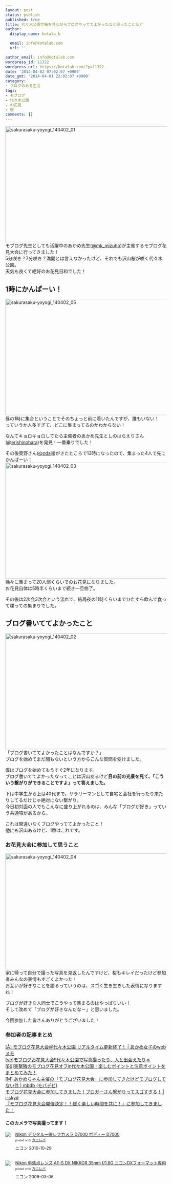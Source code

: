 ```yaml
---
layout: post
status: publish
published: true
title: 代々木公園で桜を見ながらブログやっててよかったなと思ったことなど
author:
  display_name: kotala_b

  email: info@kotalab.com
  url: ''

author_email: info@kotalab.com
wordpress_id: 11322
wordpress_url: https://kotalab.com/?p=11322
date: '2014-04-02 07:02:07 +0900'
date_gmt: '2014-04-01 22:02:07 +0900'
category:
- ブログのある生活
tags:
- モブログ
- 代々木公園
- お花見
- 桜
comments: []
---
```

<p><img src="https://kotalab.com/wp-content/uploads/sakurasaku-yoyogi_140402_01-546x361.jpg" alt="sakurasaku-yoyogi_140402_01" width="546" height="361" class="alignnone size-large wp-image-11323" /><br />
モブログ先生としても活躍中のあかめ先生(<a href="https://twitter.com/mk_mizuho" target="_blank">@mk_mizuho</a>)が主催するモブログ花見大会に行ってきました！<br />
5分咲き？7分咲き？満開とは言えなかったけど、それでも沢山桜が咲く代々木公園。<br />
天気も良くて絶好のお花見日和でした！<br />
<!--more--></p>
<h2>1時にかんぱーい！</h2>
<p><img src="https://kotalab.com/wp-content/uploads/sakurasaku-yoyogi_140402_05-546x362.jpg" alt="sakurasaku-yoyogi_140402_05" width="546" height="362" class="alignnone size-large wp-image-11330" /><br />
昼の1時に集合ということでそのちょっと前に着いたんですが、誰もいない！<br />
っていうか人多すぎて、どこに集まってるのかわからない！</p>
<p>なんてキョロキョロしてたら主催者のあかめ先生としのはらえりさん(<a href="https://twitter.com/erishinohara" target="_blank">@erishinohara</a>)を発見！一番乗りでした！</p>
<p>その後奥野さん(<a href="https://twitter.com/odaiji" target="_blank">@odaiji</a>)がきたところで13時になったので、集まった4人で先にかんぱーい！<br />
<img src="https://kotalab.com/wp-content/uploads/sakurasaku-yoyogi_140402_03-546x361.jpg" alt="sakurasaku-yoyogi_140402_03" width="546" height="361" class="alignnone size-large wp-image-11326" /><br />
徐々に集まって20人弱くらいでのお花見になりました。<br />
お花見自体は5時半くらいまで続き一旦修了。</p>
<p>その後は2次会3次会という流れで、結局夜の11時くらいまでひたすら飲んで食って喋っての集まりでした。</p>
<h2>ブログ書いててよかったこと</h2>
<p><img src="https://kotalab.com/wp-content/uploads/sakurasaku-yoyogi_140402_02-546x361.jpg" alt="sakurasaku-yoyogi_140402_02" width="546" height="361" class="alignnone size-large wp-image-11324" /><br />
「ブログ書いててよかったことはなんですか？」<br />
ブログを始めてまだ間もないという方からこんな質問を受けました。</p>
<p>僕はブログを始めてもうすぐ2年になります。<br />
ブログ書いててよかったなってことは沢山あるけど<strong>目の前の光景を見て、「こういう繋がりができることですよ」って答えました。</strong></p>
<p>下は中学生から上は40代まで。サラリーマンとして自宅と会社を行ったり来たりしてるだけじゃ絶対にない繋がり。<br />
今日初対面の人でもこんなに盛り上がれるのは、みんな「ブログが好き」っていう共通項があるから。</p>
<p>これは間違いなくブログやっててよかったこと！<br />
他にも沢山あるけど、1番はこれです。</p>
<h3>お花見大会に参加して思うこと</h3>
<p><img src="https://kotalab.com/wp-content/uploads/sakurasaku-yoyogi_140402_04-546x361.png" alt="sakurasaku-yoyogi_140402_04" width="546" height="361" class="alignnone size-large wp-image-11325" /><br />
家に帰って自分で撮った写真を見返したんですけど、桜もキレイだったけど参加者みんなの表情もすごくよかった！<br />
お互いが好きなことを語るっていうのは、スゴく生き生きした表情になりますね！</p>
<p>ブログが好きな人同士でこうやって集まるのはやっぱりいい！<br />
そして改めて「ブログが好きなんだなー」と思いました。</p>
<p>今回参加した皆さんありがとうございました！</p>
<h3>参加者の記事まとめ</h3>
<p><a href="http://webmemo.biz/ohanami20140329/" target="_blank">[&Aring;] モブログ花見大会＠代々木公園 リアルタイム更新終了！ | あかめ女子のwebメモ</a><a href="https://b.hatena.ne.jp/entry/http://webmemo.biz/ohanami20140329/" target="_blank"><img border="0" src="https://b.hatena.ne.jp/entry/image/http://webmemo.biz/ohanami20140329/" alt="" /></a><br />
<a href="http://erishinohara.com/2014/03/31/ohanami/" target="_blank">[s&euml;]モブログお花見大会‼︎代々木公園で写真撮ったり、人と出会えたり＊</a><a href="https://b.hatena.ne.jp/entry/http://erishinohara.com/2014/03/31/ohanami/" target="_blank"><img border="0" src="https://b.hatena.ne.jp/entry/image/http://erishinohara.com/2014/03/31/ohanami/" alt="" /></a><br />
<a href="http://webpig.biz/mobile-blog-2014-03-960" target="_blank">[&beta;&uuml;]突撃隣のモブログ花見オフin代々木公園！楽しむポイントと注意ポイントをまとめてみた！</a><a href="https://b.hatena.ne.jp/entry/http://webpig.biz/mobile-blog-2014-03-960" target="_blank"><img border="0" src="https://b.hatena.ne.jp/entry/image/http://webpig.biz/mobile-blog-2014-03-960" alt="" /></a><br />
<a href="http://mbdb.jp/event/moblog-cherry%E2%80%90blossom-viewing.html" target="_blank">[M] あかめちゃん主催の「モブログ花見大会」に参加してきたけどモブログしてない件 | mbdb (モバデビ)</a><a href="https://b.hatena.ne.jp/entry/http://mbdb.jp/event/moblog-cherry%E2%80%90blossom-viewing.html" target="_blank"><img border="0" src="https://b.hatena.ne.jp/entry/image/http://mbdb.jp/event/moblog-cherry%E2%80%90blossom-viewing.html" alt="" /></a><br />
<a href="http://blog.skyd.biz/2014/03/29/2999" target="_blank">モブログ花見大会に参加してきました！ブロガーさん繋がりってスゴすぎる！ | i-skyd</a><a href="https://b.hatena.ne.jp/entry/http://blog.skyd.biz/2014/03/29/2999" target="_blank"><img border="0" src="https://b.hatena.ne.jp/entry/image/http://blog.skyd.biz/2014/03/29/2999" alt="" /></a><br />
<a href="http://lifereformer.com/archives/901" target="_blank">『モブログ花見大会開催決定！！緩く楽しい時間を共に！』に参加してきました！</a><a href="https://b.hatena.ne.jp/entry/http://lifereformer.com/archives/901" target="_blank"><img border="0" src="https://b.hatena.ne.jp/entry/image/http://lifereformer.com/archives/901" alt="" /></a></p>
<h4 class="aam">このカメラで写真撮ってます！</h4>
<div class="kaerebalink-box" style="text-align:left;padding-bottom:20px;font-size:small;/zoom: 1;overflow: hidden;">
<div class="kaerebalink-image" style="float:left;margin:0 15px 10px 0;"><a href="https://www.amazon.co.jp/exec/obidos/ASIN/B0042VJSKG/same-22/ref=nosim/" rel="nofollow" target="_blank"><img src="https://images-fe.ssl-images-amazon.com/images/I/51uMUrDJESL._SL160_.jpg" style="border: none;" /></a></div>
<div class="kaerebalink-info" style="line-height:120%;/zoom: 1;overflow: hidden;">
<div class="kaerebalink-name" style="margin-bottom:10px;line-height:120%"><a href="https://www.amazon.co.jp/exec/obidos/ASIN/B0042VJSKG/same-22/ref=nosim/" rel="nofollow" target="_blank">Nikon デジタル一眼レフカメラ D7000 ボディー D7000</a>
<div class="kaerebalink-powered-date" style="font-size:8pt;margin-top:5px;font-family:verdana;line-height:120%">posted with <a href="https://kaereba.com" rel="nofollow" target="_blank">カエレバ</a></div>
</div>
<div class="kaerebalink-detail" style="margin-bottom:5px;"> ニコン 2010-10-29    </div>
<div class="kaerebalink-link1" style="margin-top:10px;"></div>
</div>
<div class="booklink-footer" style="clear: left"></div>
</div>
<div class="kaerebalink-box" style="text-align:left;padding-bottom:20px;font-size:small;/zoom: 1;overflow: hidden;">
<div class="kaerebalink-image" style="float:left;margin:0 15px 10px 0;"><a href="https://www.amazon.co.jp/exec/obidos/ASIN/B001RTTO4Q/same-22/ref=nosim/" rel="nofollow" target="_blank"><img src="https://images-fe.ssl-images-amazon.com/images/I/418Q6Y-1wEL._SL160_.jpg" style="border: none;" /></a></div>
<div class="kaerebalink-info" style="line-height:120%;/zoom: 1;overflow: hidden;">
<div class="kaerebalink-name" style="margin-bottom:10px;line-height:120%"><a href="https://www.amazon.co.jp/exec/obidos/ASIN/B001RTTO4Q/same-22/ref=nosim/" rel="nofollow" target="_blank">Nikon 単焦点レンズ AF-S DX NIKKOR 35mm f/1.8G ニコンDXフォーマット専用</a>
<div class="kaerebalink-powered-date" style="font-size:8pt;margin-top:5px;font-family:verdana;line-height:120%">posted with <a href="https://kaereba.com" rel="nofollow" target="_blank">カエレバ</a></div>
</div>
<div class="kaerebalink-detail" style="margin-bottom:5px;"> ニコン 2009-03-06    </div>
<div class="kaerebalink-link1" style="margin-top:10px;"></div>
</div>
<div class="booklink-footer" style="clear: left"></div>
</div>
